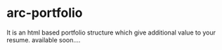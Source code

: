 # arc-portfolio
It is an html based portfolio structure which give additional value to your resume.
available soon....
